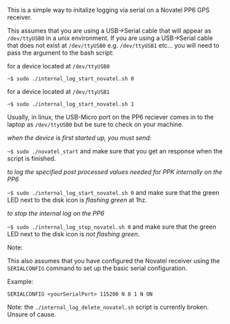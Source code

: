 This is a simple way to initalize logging via serial on a Novatel PP6 GPS receiver.

This assumes that you are using a USB->Serial cable that will appear as `/dev/ttyUSB0`
in a unix environment. If you are using a USB->Serial cable that does not exist at `/dev/ttyUSB0`
e.g. `/dev/ttyUSB1` etc... you will need to pass the argument to the bash script:

for a device located at `/dev/ttyUSB0`

`~$ sudo ./internal_log_start_novatel.sh 0` 

for a device located at `/dev/ttyUSB1`

`~$ sudo ./internal_log_start_novatel.sh 1`


Usually, in linux, the USB-Micro port on the PP6 reciever comes in to the laptop as
`/dev/ttyUSB0` but be sure to check on your machine. 

*when the device is first started up, you must send:*

`~$ sudo ./novatel_start` and make sure that you get an <OK> response when the 
script is finished.

*to log the specified post processed values needed for PPK internally on the PP6*

`~$ sudo ./internal_log_start_novatel.sh 0` and make sure that the green LED next to the 
disk icon is *flashing green* at 1hz.

*to stop the internal log on the PP6*

`~$ sudo ./internal_log_stop_novatel.sh 0` and make sure that the green LED next to the 
disk icon is *not flashing green*.



Note:

This also assumes that you have configured the Novatel receiver using the `SERIALCONFIG`
command to set up the basic serial configuration.

Example:

`SERIALCONFIG <yourSerialPort> 115200 N 8 1 N ON`

Note: the `./internal_log_delete_novatel.sh` script is currently broken. Unsure of cause. 
